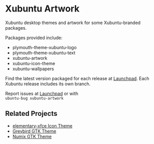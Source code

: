 # Xubuntu Artwork
Xubuntu desktop themes and artwork for some Xubuntu-branded packages.

Packages provided include:
  * plymouth-theme-xubuntu-logo
  * plymouth-theme-xubuntu-text
  * xubuntu-artwork
  * xubuntu-icon-theme
  * xubuntu-wallpapers

Find the latest version packaged for each release at [Launchpad](https://launchpad.net/ubuntu/+source/xubuntu-artwork).
Each Xubuntu release includes its own branch.

Report issues at [Launchpad](https://bugs.launchpad.net/ubuntu/+source/xubuntu-artwork) or with\
`ubuntu-bug xubuntu-artwork`

## Related Projects

  * [elementary-xfce Icon Theme](https://github.com/shimmerproject/elementary-xfce)
  * [Greybird GTK Theme](https://github.com/shimmerproject/Greybird)
  * [Numix GTK Theme](https://github.com/numixproject/numix-gtk-theme)
